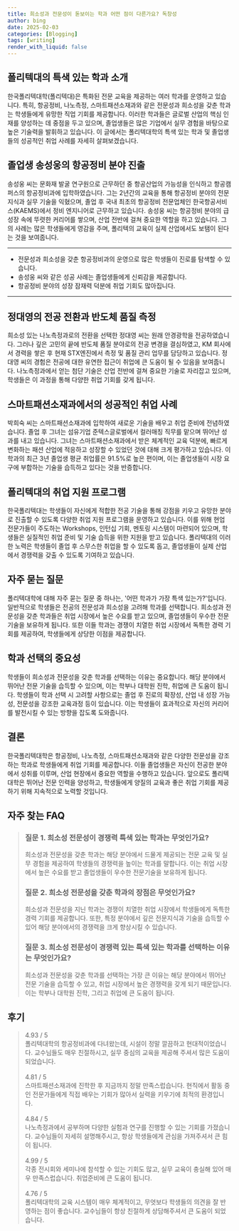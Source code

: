 ```yaml
---
title: 희소성과 전문성이 돋보이는 학과 어떤 점이 다른가요? 독창성
author: bing
date: 2025-02-03
categories: [Blogging]
tags: [writing]
render_with_liquid: false
---
```

<h2 id='폴리텍대-학과-소개'>폴리텍대의 특색 있는 학과 소개</h2>

<p>한국폴리텍대학(폴리텍대)은 특화된 전문 교육을 제공하는 여러 학과를 운영하고 있습니다. 특히, 항공정비, 나노측정, 스마트패션소재과와 같은 전문성과 희소성을 갖춘 학과는 학생들에게 유망한 직업 기회를 제공합니다. 이러한 학과들은 글로벌 산업의 핵심 인재를 양성하는 데 중점을 두고 있으며, 졸업생들은 많은 기업에서 실무 경험을 바탕으로 높은 기술력을 발휘하고 있습니다. 이 글에서는 폴리텍대학의 특색 있는 학과 및 졸업생들의 성공적인 취업 사례를 자세히 살펴보겠습니다.</p>

<h2 id='취업-사례-1'>졸업생 송성웅의 항공정비 분야 진출</h2>

<p>송성웅 씨는 문화재 발굴 연구원으로 근무하던 중 항공산업의 가능성을 인식하고 항공캠퍼스의 항공정비과에 입학하였습니다. 그는 2년간의 교육을 통해 항공정비 분야의 전문 지식과 실무 기술을 익혔으며, 졸업 후 국내 최초의 항공정비 전문업체인 한국항공서비스(KAEMS)에서 정비 엔지니어로 근무하고 있습니다. 송성웅 씨는 항공정비 분야의 급성장 속에 뚜렷한 커리어를 쌓으며, 산업 전반에 걸쳐 중요한 역할을 하고 있습니다. 그의 사례는 많은 학생들에게 영감을 주며, 폴리텍의 교육이 실제 산업에서도 보탬이 된다는 것을 보여줍니다.</p>

<hr />

<ul>
    <li>전문성과 희소성을 갖춘 항공정비과의 운영으로 많은 학생들이 진로를 탐색할 수 있습니다.</li>
    <li>송성웅 씨와 같은 성공 사례는 졸업생들에게 신뢰감을 제공합니다.</li>
    <li>항공정비 분야의 성장 잠재력 덕분에 취업 기회도 많아집니다.</li>
</ul>

<hr />

<h2 id='취업-사례-2'>정대영의 전공 전환과 반도체 품질 측정</h2>

<p>희소성 있는 나노측정과로의 전환을 선택한 정대영 씨는 원래 안경광학을 전공하였습니다. 그러나 깊은 고민의 끝에 반도체 품질 분야로의 전공 변경을 결심하였고, KM 회사에서 경력을 쌓은 후 현재 STX엔진에서 측정 및 품질 관리 업무를 담당하고 있습니다. 정대영 씨의 경험은 전공에 대한 유연한 접근이 취업에 큰 도움이 될 수 있음을 보여줍니다. 나노측정과에서 얻는 첨단 기술은 산업 전반에 걸쳐 중요한 기술로 자리잡고 있으며, 학생들은 이 과정을 통해 다양한 취업 기회를 갖게 됩니다.</p>

<h2 id='스마트패션소재과-취업-사례'>스마트패션소재과에서의 성공적인 취업 사례</h2>

<p>박희숙 씨는 스마트패션소재과에 입학하여 새로운 기술을 배우고 취업 준비에 전념하였습니다. 졸업 후 그녀는 섬유기업 준텍스글로벌에서 컬러매칭 직무를 맡으며 뛰어난 성과를 내고 있습니다. 그녀는 스마트패션소재과에서 받은 체계적인 교육 덕분에, 빠르게 변화하는 패션 산업에 적응하고 성장할 수 있었던 것에 대해 크게 평가하고 있습니다. 이 학과의 최근 3년 졸업생 평균 취업률은 91.5%로 높은 편이며, 이는 졸업생들이 시장 요구에 부합하는 기술을 습득하고 있다는 것을 반증합니다.</p>

<h2 id='폴리텍대-취업-지원-프로그램'>폴리텍대의 취업 지원 프로그램</h2>

<p>한국폴리텍대는 학생들이 자신에게 적합한 전공 기술을 통해 강점을 키우고 유망한 분야로 진출할 수 있도록 다양한 취업 지원 프로그램을 운영하고 있습니다. 이를 위해 현업 전문가들이 주도하는 Workshops, 인턴십 기회, 멘토링 시스템이 마련되어 있으며, 학생들은 실질적인 취업 준비 및 기술 습득을 위한 지원을 받고 있습니다. 폴리텍대의 이러한 노력은 학생들이 졸업 후 스무스한 취업을 할 수 있도록 돕고, 졸업생들이 실제 산업에서 경쟁력을 갖출 수 있도록 기여하고 있습니다.</p>

<h2 id='자주-묻는-질문'>자주 묻는 질문</h2>

<p>폴리텍대학에 대해 자주 묻는 질문 중 하나는, '어떤 학과가 가장 특색 있는가?'입니다. 일반적으로 학생들은 전공의 전문성과 희소성을 고려해 학과를 선택합니다. 희소성과 전문성을 갖춘 학과들은 취업 시장에서 높은 수요를 받고 있으며, 졸업생들이 우수한 전문 기술을 보유하게 됩니다. 또한 이들 학과는 경쟁이 치열한 취업 시장에서 독특한 경력 기회를 제공하여, 학생들에게 상당한 이점을 제공합니다.</p>

<h2 id='학과-선택의-중요성'>학과 선택의 중요성</h2>

<p>학생들이 희소성과 전문성을 갖춘 학과를 선택하는 이유는 중요합니다. 해당 분야에서 뛰어난 전문 기술을 습득할 수 있으며, 이는 학부나 대학원 진학, 취업에 큰 도움이 됩니다. 학생들이 학과 선택 시 고려할 사항으로는 졸업 후 진로의 확장성, 산업 내 성장 가능성, 전문성을 강조한 교육과정 등이 있습니다. 이는 학생들이 효과적으로 자신의 커리어를 발전시킬 수 있는 방향을 잡도록 도와줍니다.</p>

<h2 id='결론'>결론</h2>

<p>한국폴리텍대학은 항공정비, 나노측정, 스마트패션소재과와 같은 다양한 전문성을 강조하는 학과로 학생들에게 취업 기회를 제공합니다. 이들 졸업생들은 자신이 전공한 분야에서 성취를 이루며, 산업 현장에서 중요한 역할을 수행하고 있습니다. 앞으로도 폴리텍대학은 뛰어난 전문 인력을 양성하고, 학생들에게 양질의 교육과 좋은 취업 기회를 제공하기 위해 지속적으로 노력할 것입니다.</p>
<h2 id='자주_찾는_FAQ'>자주 찾는 FAQ</h2>
<div itemscope="" itemtype="https://schema.org/FAQPage"> 
<blockquote> 
<div itemscope="" itemprop="mainEntity" itemtype="https://schema.org/Question"> 
<h3 itemprop="name">질문 1. 희소성 전문성이 경쟁력 특색 있는 학과는 무엇인가요?</h3> 
<div itemscope="" itemprop="acceptedAnswer" itemtype="https://schema.org/Answer"> 
<span itemprop="text"> 
<p>희소성과 전문성을 갖춘 학과는 해당 분야에서 드물게 제공되는 전문 교육 및 실무 경험을 제공하여 학생들의 경쟁력을 높이는 학과를 말합니다. 이는 취업 시장에서 높은 수요를 받고 졸업생들이 우수한 전문기술을 보유하게 됩니다.</p> 
</span> 
</div> 
</div> 

<div itemscope="" itemprop="mainEntity" itemtype="https://schema.org/Question"> 
<h3 itemprop="name">질문 2. 희소성 전문성을 갖춘 학과의 장점은 무엇인가요?</h3> 
<div itemscope="" itemprop="acceptedAnswer" itemtype="https://schema.org/Answer"> 
<span itemprop="text"> 
<p>희소성과 전문성을 지닌 학과는 경쟁이 치열한 취업 시장에서 학생들에게 독특한 경력 기회를 제공합니다. 또한, 특정 분야에서 깊은 전문지식과 기술을 습득할 수 있어 해당 분야에서의 경쟁력을 크게 향상시킬 수 있습니다.</p> 
</span> 
</div> 
</div> 

<div itemscope="" itemprop="mainEntity" itemtype="https://schema.org/Question"> 
<h3 itemprop="name">질문 3. 희소성 전문성이 경쟁력 있는 특색 있는 학과를 선택하는 이유는 무엇인가요?</h3> 
<div itemscope="" itemprop="acceptedAnswer" itemtype="https://schema.org/Answer"> 
<span itemprop="text"> 
<p>희소성과 전문성을 갖춘 학과를 선택하는 가장 큰 이유는 해당 분야에서 뛰어난 전문 기술을 습득할 수 있고, 취업 시장에서 높은 경쟁력을 갖게 되기 때문입니다. 이는 학부나 대학원 진학, 그리고 취업에 큰 도움이 됩니다.</p> 
</span> 
</div> 
</div> 
</blockquote> 
</div>
<h2 id='후기'>후기</h2>
<div itemscope itemtype="https://schema.org/Product">
  <blockquote>
  <div itemprop="review" itemscope itemtype="https://schema.org/Review">
      <div itemprop="reviewRating" itemscope itemtype="https://schema.org/Rating"> <span itemprop="ratingValue">4.93</span> / <span itemprop="bestRating">5</span> </div>
      <span itemprop="reviewBody">폴리텍대학의 항공정비과에 다녀왔는데, 시설이 정말 깔끔하고 현대적이었습니다. 교수님들도 매우 친절하시고, 실무 중심의 교육을 제공해 주셔서 많은 도움이 되었습니다.</span>
  </div>
  <br>
  <div itemprop="review" itemscope itemtype="https://schema.org/Review">
      <div itemprop="reviewRating" itemscope itemtype="https://schema.org/Rating"> <span itemprop="ratingValue">4.81</span> / <span itemprop="bestRating">5</span> </div>
      <span itemprop="reviewBody">스마트패션소재과에 진학한 후 지금까지 정말 만족스럽습니다. 현직에서 활동 중인 전문가들에게 직접 배우는 기회가 많아서 실력을 키우기에 최적의 환경입니다.</span>
  </div>
  <br>
  <div itemprop="review" itemscope itemtype="https://schema.org/Review">
      <div itemprop="reviewRating" itemscope itemtype="https://schema.org/Rating"> <span itemprop="ratingValue">4.84</span> / <span itemprop="bestRating">5</span> </div>
      <span itemprop="reviewBody">나노측정과에서 공부하며 다양한 실험과 연구를 진행할 수 있는 기회를 가졌습니다. 교수님들이 자세히 설명해주시고, 항상 학생들에게 관심을 가져주셔서 큰 힘이 됩니다.</span>
  </div>
  <br>
  <div itemprop="review" itemscope itemtype="https://schema.org/Review">
      <div itemprop="reviewRating" itemscope itemtype="https://schema.org/Rating"> <span itemprop="ratingValue">4.99</span> / <span itemprop="bestRating">5</span> </div>
      <span itemprop="reviewBody">각종 전시회와 세미나에 참석할 수 있는 기회도 많고, 실무 교육이 충실해 있어 매우 만족스럽습니다. 취업준비에 큰 도움이 됩니다.</span>
  </div>
  <br>
  <div itemprop="review" itemscope itemtype="https://schema.org/Review">
      <div itemprop="reviewRating" itemscope itemtype="https://schema.org/Rating"> <span itemprop="ratingValue">4.76</span> / <span itemprop="bestRating">5</span> </div>
      <span itemprop="reviewBody">폴리텍대학의 교육 시스템이 매우 체계적이고, 무엇보다 학생들의 의견을 잘 반영하는 점이 좋습니다. 교수님들이 항상 친절하게 상담해주셔서 큰 도움이 되었습니다.</span>
  </div>
  </blockquote>
</div>
